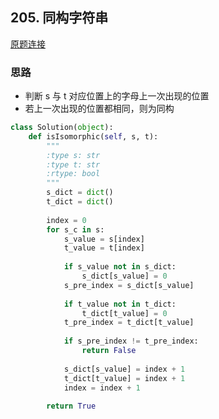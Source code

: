 ## 205. 同构字符串

[原题连接](https://leetcode-cn.com/problems/isomorphic-strings/submissions/)

### 思路

- 判断 s 与 t 对应位置上的字母上一次出现的位置
- 若上一次出现的位置都相同，则为同构

```python
class Solution(object):
    def isIsomorphic(self, s, t):
        """
        :type s: str
        :type t: str
        :rtype: bool
        """
        s_dict = dict()
        t_dict = dict()
        
        index = 0
        for s_c in s:
            s_value = s[index]
            t_value = t[index]
            
            if s_value not in s_dict:
                s_dict[s_value] = 0
            s_pre_index = s_dict[s_value]
            
            if t_value not in t_dict:
                t_dict[t_value] = 0
            t_pre_index = t_dict[t_value]
            
            if s_pre_index != t_pre_index:
                return False
            
            s_dict[s_value] = index + 1
            t_dict[t_value] = index + 1
            index = index + 1
        
        return True
```